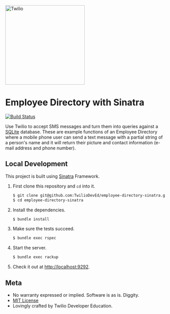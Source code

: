 <a href="https://www.twilio.com">
  <img src="https://static0.twilio.com/marketing/bundles/marketing/img/logos/wordmark-red.svg" alt="Twilio" width="250" />
</a>

# Employee Directory with Sinatra

[![Build Status](https://travis-ci.org/TwilioDevEd/employee-directory-sinatra.svg?branch=master)](https://travis-ci.org/TwilioDevEd/employee-directory-sinatra)

Use Twilio to accept SMS messages and turn them into queries against a
[SQLite](https://www.sqlite.org) database. These are example functions of an
Employee Directory where a mobile phone user can send a text message with
a partial string of a person's name and it will return their picture and
contact information (e-mail address and phone number).

## Local Development

This project is built using [Sinatra](http://www.sinatrarb.com/) Framework.

1. First clone this repository and `cd` into it.

   ```bash
   $ git clone git@github.com:TwilioDevEd/employee-directory-sinatra.git
   $ cd employee-directory-sinatra
   ```

1. Install the dependencies.

   ```bash
   $ bundle install
   ```

1. Make sure the tests succeed.

   ```bash
   $ bundle exec rspec
   ```

1. Start the server.

   ```bash
   $ bundle exec rackup
   ```

1. Check it out at [http://localhost:9292](http://localhost:9292).

## Meta

* No warranty expressed or implied. Software is as is. Diggity.
* [MIT License](http://www.opensource.org/licenses/mit-license.html)
* Lovingly crafted by Twilio Developer Education.
